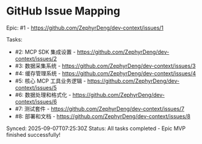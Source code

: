 # GitHub Issue Mapping

Epic: #1 - https://github.com/ZephyrDeng/dev-context/issues/1

Tasks:
- #2: MCP SDK 集成设置 - https://github.com/ZephyrDeng/dev-context/issues/2
- #3: 数据采集系统 - https://github.com/ZephyrDeng/dev-context/issues/3
- #4: 缓存管理系统 - https://github.com/ZephyrDeng/dev-context/issues/4
- #5: 核心 MCP 工具业务逻辑 - https://github.com/ZephyrDeng/dev-context/issues/5
- #6: 数据处理和格式化 - https://github.com/ZephyrDeng/dev-context/issues/6
- #7: 测试套件 - https://github.com/ZephyrDeng/dev-context/issues/7
- #8: 部署和文档 - https://github.com/ZephyrDeng/dev-context/issues/8

Synced: 2025-09-07T07:25:30Z
Status: All tasks completed - Epic MVP finished successfully!
